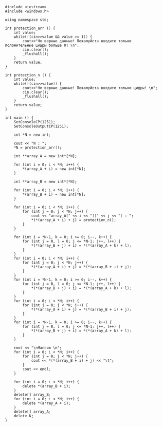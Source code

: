 ﻿```
#include <iostream>
#include <windows.h>

using namespace std;

int protection_arr () {
	int value;
	while(!(cin>>value && value >= 1)) {
		cout<<"Не верные данные! Пожалуйста вводите только положительные цифры больше 0! \n";
		cin.clear();
		_flushall();
	}
	return value;
}

int protection_n () {
	int value;
	while(!(cin>>value)) {
		cout<<"Не верные данные! Пожалуйста вводите только цифры! \n";
		cin.clear();
		_flushall();
	}
	return value;
}

int main () {
	SetConsoleCP(1251);
	SetConsoleOutputCP(1251);
	
	int *N = new int;

	cout << "N : ";
	*N = protection_arr();

	int **array_A = new int*[*N];

	for (int i = 0; i < *N; i++) {
		*(array_A + i) = new int[*N];
	}

	int **array_B = new int*[*N];

	for (int i = 0; i < *N; i++) {
		*(array_B + i) = new int[*N];
	}

	for (int i = 0; i < *N; i++) {
		for (int j = 0; j < *N; j++) {
			cout << "array_A[" << i << "][" << j << "] : ";
			*(*(array_A + i) + j) = protection_n();
		}
	}

	for (int i = *N-1, k = 0; i >= 0; i--, k++) {
		for (int j = 0, l = 0; j <= *N-1; j++, l++) {
			*(*(array_B + j) + i) = *(*(array_A + k) + l);
		}
	}
	for (int i = 0; i < *N; i++) {
		for (int j = 0; j < *N; j++) {
			*(*(array_A + i) + j) = *(*(array_B + i) + j);
		}
	}
	for (int i = *N-1, k = 0; i >= 0; i--, k++) {
		for (int j = 0, l = 0; j <= *N-1; j++, l++) {
			*(*(array_B + j) + i) = *(*(array_A + k) + l);
		}
	}
	for (int i = 0; i < *N; i++) {
		for (int j = 0; j < *N; j++) {
			*(*(array_A + i) + j) = *(*(array_B + i) + j);
		}
	}
	for (int i = *N-1, k = 0; i >= 0; i--, k++) {
		for (int j = 0, l = 0; j <= *N-1; j++, l++) {
			*(*(array_B + j) + i) = *(*(array_A + k) + l);
		}
	}

	cout << "\nМассив \n";
	for (int i = 0; i < *N; i++) {
		for (int j = 0; j < *N; j++) {
			cout << *(*(array_B + i) + j) << "\t";
		}
		cout << endl;
	}

	for (int i = 0; i < *N; i++) {
		delete *(array_B + i);
	}
	delete[] array_B;
	for (int i = 0; i < *N; i++) {
		delete *(array_A + i);
	}
	delete[] array_A;
	delete N;
}

```
